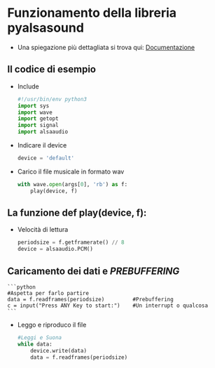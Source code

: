 # Funzionamento della libreria pyalsasound
- Una spiegazione più dettagliata si trova qui: [Documentazione](https://larsimmisch.github.io/pyalsaaudio/libalsaaudio.html)
## Il codice di esempio
- Include  
    ```python
    #!/usr/bin/env python3
    import sys
    import wave
    import getopt
    import signal
    import alsaaudio
    ```
- Indicare il device
    ```python
    device = 'default'
    ```
- Carico il file musicale in formato wav
    ```python
    with wave.open(args[0], 'rb') as f:
        play(device, f)
    ```
## La funzione def play(device, f):
- Velocità di lettura
    ```python
    periodsize = f.getframerate() // 8
    device = alsaaudio.PCM()
    ```
## Caricamento dei dati e ***PREBUFFERING***
    ```python
    #Aspetta per farlo partire
    data = f.readframes(periodsize)			#Prebuffering
    c = input("Press ANY Key to start:")	#Un interrupt o qualcosa
    ```
- Leggo e riproduco il file
    ```python
    #Leggi e Suona
    while data:
        device.write(data)
        data = f.readframes(periodsize)
    ```